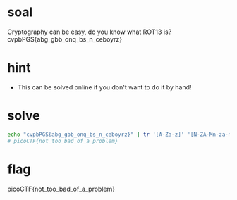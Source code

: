 # soal
Cryptography can be easy, do you know what ROT13 is? cvpbPGS{abg_gbb_onq_bs_n_ceboyrz}

# hint
- This can be solved online if you don't want to do it by hand!

# solve
```bash
echo "cvpbPGS{abg_gbb_onq_bs_n_ceboyrz}" | tr '[A-Za-z]' '[N-ZA-Mn-za-m]'
# picoCTF{not_too_bad_of_a_problem}
```

# flag
picoCTF{not_too_bad_of_a_problem}